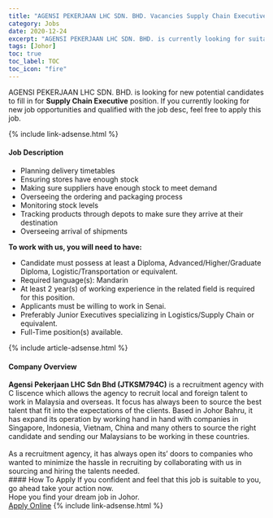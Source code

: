 ```yaml
---
title: "AGENSI PEKERJAAN LHC SDN. BHD. Vacancies Supply Chain Executive" 
category: Jobs 
date: 2020-12-24 
excerpt: "AGENSI PEKERJAAN LHC SDN. BHD. is currently looking for suitable person to fill in the Supply Chain Executive which positioned at Johor" 
tags: [Johor] 
toc: true 
toc_label: TOC 
toc_icon: "fire" 
--- 
```


<p>AGENSI PEKERJAAN LHC SDN. BHD. is looking for new potential candidates to fill in for <b>Supply Chain Executive</b> position. If you currently looking for new job opportunities and qualified with the job desc, feel free to apply this job.
</p>{% include link-adsense.html %} 
<div><div><div><h4>Job Description</h4></div></div><div><div><span><div><ul><li>Planning delivery timetables</li><li>Ensuring stores have enough stock</li><li>Making sure suppliers have enough stock to meet demand</li><li>Overseeing the ordering and packaging process</li><li>Monitoring stock levels</li><li>Tracking products through depots to make sure they arrive at their destination</li><li>Overseeing arrival of shipments</li></ul><div><strong>To work with us, you will need to have:</strong></div><ul><li>Candidate must possess at least a Diploma, Advanced/Higher/Graduate Diploma, Logistic/Transportation or equivalent.</li><li>Required language(s): Mandarin</li><li>At least 2 year(s) of working experience in the related field is required for this position.</li><li>Applicants must be willing to work in Senai.</li><li>Preferably Junior Executives specializing in Logistics/Supply Chain or equivalent.</li><li>Full-Time position(s) available.</li></ul></div></span></div></div></div> 
{% include article-adsense.html %} 
<div><div><div><h4>Company Overview</h4></div></div><div><div><span><div><div><strong>Agensi Pekerjaan LHC Sdn Bhd (JTKSM794C)</strong> is a recruitment agency with C liscence which allows the agency to recruit local and foreign talent to work in Malaysia and overseas. It focus has always been to source the best talent that fit into the expectations of the clients. Based in Johor Bahru, it has expand its operation by working hand in hand with companies in Singapore, Indonesia, Vietnam, China and many others to source the right candidate and sending our Malaysians to be working in these countries.</div><div><br>As a recruitment agency, it has always open its&#8217; doors to companies who wanted to minimize the hassle in recruiting by collaborating with us in sourcing and hiring the talents needed.</div></div></span></div></div></div> 
#### How To Apply 
If you confident and feel that this job is suitable to you, go ahead take your action now. <br/> 
Hope you find your dream job in Johor. <br/> 
<a href="https://www.jobstreet.com.my/en/job/supply-chain-executive-4450006?jobId=jobstreet-my-job-4450006&sectionRank=25&token=0~382e1886-09e9-4808-bfaf-efe98b7a7964&fr=SRP%20View%20In%20New%20Ta" class="btn btn--info" target="_blank" rel="nofollow noopenner">Apply Online</a> 
{% include link-adsense.html %} 